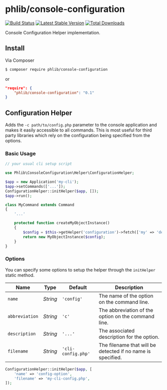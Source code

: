 # phlib/console-configuration

[![Build Status](https://img.shields.io/travis/phlib/console-configuration/master.svg)](https://travis-ci.org/phlib/console-configuration)
[![Latest Stable Version](https://img.shields.io/packagist/v/phlib/console-configuration.svg)](https://packagist.org/packages/phlib/console-configuration)
[![Total Downloads](https://img.shields.io/packagist/dt/phlib/console-configuration.svg)](https://packagist.org/packages/phlib/console-configuration)

Console Configuration Helper implementation.

## Install

Via Composer

``` bash
$ composer require phlib/console-configuration
```
or
``` JSON
"require": {
    "phlib/console-configuration": "0.1"
}
```

## Configuration Helper

Adds the ```-c path/to/config.php``` parameter to the console application and makes it easily accessible to all 
commands. This is most useful for third party libraries which rely on the configuration being specified from the 
options.

### Basic Usage

```php
// your usual cli setup script

use Phlib\ConsoleConfiguration\Helper\ConfigurationHelper;

$app = new Application('my-cli');
$app->setCommands(['...']);
ConfigurationHelper::initHelper($app, []);
$app->run();

```

```php
class MyCommand extends Command
{
    '...'

    protected function createMyObjectInstance()
    {
        $config = $this->getHelper('configuration')->fetch(['my' => 'defaults']);
        return new MyObjectInstance($config);
    }
}
```

### Options
You can specify some options to setup the helper through the ```initHelper``` static method.

|Name|Type|Default|Description|
|----|----|-------|-----------|
|`name`|*String*|`'config'`|The name of the option on the command line.|
|`abbreviation`|*String*|`'c'`|The abbreviation of the option on the command line.|
|`description`|*String*|`'...'`|The associated description for the option.|
|`filename`|*String*|`'cli-config.php'`|The filename that will be detected if no name is specified.|

```php
ConfigurationHelper::initHelper($app, [
    'name' => 'config-option',
    'filename' => 'my-cli-config.php',
]);
```
